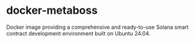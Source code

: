 # docker-metaboss
Docker image providing a comprehensive and ready-to-use Solana smart contract development environment built on Ubuntu 24.04.
